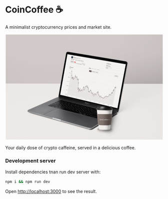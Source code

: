 # CoinCoffee ☕

A minimalist cryptocurrency prices and market site.

![alt text](https://github.com/0xfuje/coincoffee/blob/main/public/laptop.png)

Your daily dose of crypto caffeine, served in a delicious coffee.

### Development server
Install dependencies tnan run dev server with:
```bash
npm i && npm run dev
```
Open [http://localhost:3000](http://localhost:3000) to see the result.
